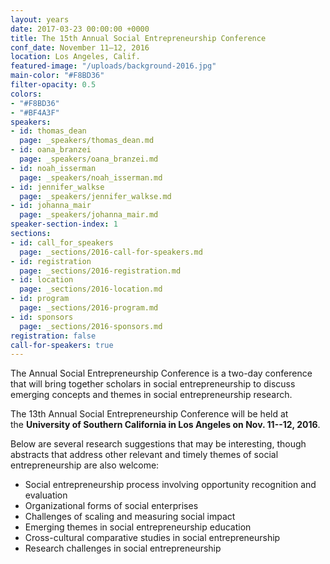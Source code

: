 ```yaml
---
layout: years
date: 2017-03-23 00:00:00 +0000
title: The 15th Annual Social Entrepreneurship Conference
conf_date: November 11–12, 2016
location: Los Angeles, Calif.
featured-image: "/uploads/background-2016.jpg"
main-color: "#F8BD36"
filter-opacity: 0.5
colors:
- "#F8BD36"
- "#BF4A3F"
speakers:
- id: thomas_dean
  page: _speakers/thomas_dean.md
- id: oana_branzei
  page: _speakers/oana_branzei.md
- id: noah_isserman
  page: _speakers/noah_isserman.md
- id: jennifer_walkse
  page: _speakers/jennifer_walkse.md
- id: johanna_mair
  page: _speakers/johanna_mair.md
speaker-section-index: 1
sections:
- id: call_for_speakers
  page: _sections/2016-call-for-speakers.md
- id: registration
  page: _sections/2016-registration.md
- id: location
  page: _sections/2016-location.md
- id: program
  page: _sections/2016-program.md
- id: sponsors
  page: _sections/2016-sponsors.md
registration: false
call-for-speakers: true
---
```

The Annual Social Entrepreneurship Conference is a two-day conference that will bring together scholars in social entrepreneurship to discuss emerging concepts and themes in social entrepreneurship research. 

The 13th Annual Social Entrepreneurship Conference will be held at the **University of Southern California in Los Angeles on Nov. 11--12, 2016**.

Below are several research suggestions that may be interesting, though abstracts that address other relevant and timely themes of social entrepreneurship are also welcome:

-   Social entrepreneurship process involving opportunity recognition and evaluation
-   Organizational forms of social enterprises
-   Challenges of scaling and measuring social impact
-   Emerging themes in social entrepreneurship education
-   Cross-cultural comparative studies in social entrepreneurship
-   Research challenges in social entrepreneurship





